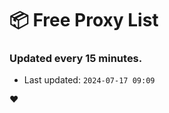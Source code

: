 # :package: Free Proxy List
### Updated every 15 minutes.

- Last updated: `2024-07-17 09:09`

:heart:
